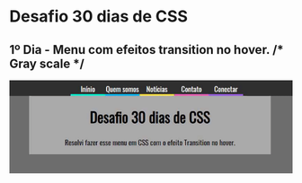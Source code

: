 # Desafio 30 dias de CSS

## <b>1º Dia</b> - Menu com efeitos transition no hover. /* Gray scale */

![Primeiro dia](./img/menu.gif)
